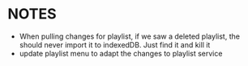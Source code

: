 # NOTES

- When pulling changes for playlist, if we saw a deleted playlist, the should never import it to indexedDB. Just find it and kill it
- update playlist menu to adapt the changes to playlist service